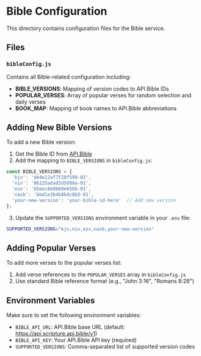 # Bible Configuration

This directory contains configuration files for the Bible service.

## Files

### `bibleConfig.js`

Contains all Bible-related configuration including:

- **BIBLE_VERSIONS**: Mapping of version codes to API.Bible IDs
- **POPULAR_VERSES**: Array of popular verses for random selection and daily verses
- **BOOK_MAP**: Mapping of book names to API.Bible abbreviations

## Adding New Bible Versions

To add a new Bible version:

1. Get the Bible ID from [API.Bible](https://scripture.api.bible/)
2. Add the mapping to `BIBLE_VERSIONS` in `bibleConfig.js`:

```javascript
const BIBLE_VERSIONS = {
  'kjv': 'de4e12af7f28f599-02',
  'niv': '06125adad2d5898a-01',
  'esv': '65eec8e0b60e656b-01',
  'nasb': 'bbd1e3b4b8b4c8b5-01',
  'your-new-version': 'your-bible-id-here'  // Add new version
};
```

3. Update the `SUPPORTED_VERSIONS` environment variable in your `.env` file:

```bash
SUPPORTED_VERSIONS="kjv,niv,esv,nasb,your-new-version"
```

## Adding Popular Verses

To add more verses to the popular verses list:

1. Add verse references to the `POPULAR_VERSES` array in `bibleConfig.js`
2. Use standard Bible reference format (e.g., "John 3:16", "Romans 8:28")

## Environment Variables

Make sure to set the following environment variables:

- `BIBLE_API_URL`: API.Bible base URL (default: https://api.scripture.api.bible/v1)
- `BIBLE_API_KEY`: Your API.Bible API key (required)
- `SUPPORTED_VERSIONS`: Comma-separated list of supported version codes
